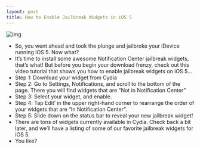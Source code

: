 ```yaml
---
layout: post
title: How to Enable Jailbreak Widgets in iOS 5
---
```

![img](http://media.idownloadblog.com/wp-content/uploads/2011/10/jailbreak-widgets-ios5.png)
* So, you went ahead and took the plunge and jailbroke your iDevice running iOS 5. Now what?
* It’s time to install some awesome Notification Center jailbreak widgets, that’s what! But before you begin your download frenzy, check out this video tutorial that shows you how to enable jailbreak widgets on iOS 5…
* Step 1: Download your widget from Cydia
* Step 2: Go to Settings, Notifications, and scroll to the bottom of the page. There you will find widgets that are “Not in Notification Center”
* Step 3: Select your widget, and enable.
* Step 4: Tap Edit’ in the upper right-hand corner to rearrange the order of your widgets that are “In Notification Center”.
* Step 5: Slide down on the status bar to reveal your new jailbreak widget!
* There are tons of widgets currently available in Cydia. Check back a bit later, and we’ll have a listing of some of our favorite jailbreak widgets for iOS 5.
* You like?

